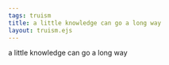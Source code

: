 ```yaml
---
tags: truism
title: a little knowledge can go a long way
layout: truism.ejs
---
```


a little knowledge can go a long way